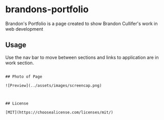 # brandons-portfolio

Brandon's Portfolio is a page created to show Brandon Cullifer's work in web development



## Usage

Use the nav bar to move between sections and links to application are in work section.
```

## Photo of Page

![Preview](../assets/images/screencap.png)



## License

[MIT](https://choosealicense.com/licenses/mit/)